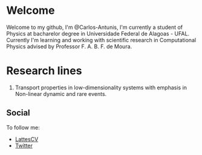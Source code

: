 # Welcome

Welcome to my github, I'm @Carlos-Antunis, I'm currently a student of Physics at bacharelor degree in Universidade Federal de Alagoas - UFAL. Currently I'm learning and working with scientific research in Computational Physics advised by Professor F. A. B. F. de Moura.

# Research lines

1. Transport properties in low-dimensionality systems with emphasis in Non-linear dynamic and rare events.

## Social

To follow me:

- [LattesCV](http://lattes.cnpq.br/2932038471929012)
- [Twitter](https://twitter.com/Carlos_Antunis/)

<!--  
- [My Web Page](https://carlos-antunis.github.io/)
-->
